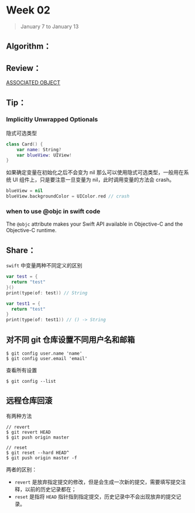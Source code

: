 # Week 02

> January 7 to January 13

## Algorithm：


## Review：
[ASSOCIATED OBJECT](https://swifter.tips/associated-object/)

## Tip：
### Implicitly Unwrapped Optionals
隐式可选类型

```swift
class Card() {
    var name: String?
    var blueView: UIView!
}
```
如果确定变量在初始化之后不会变为 nil 那么可以使用隐式可选类型，一般用在系统 UI 组件上，只是要注意一旦变量为 nil，此时调用变量的方法会 crash。
```swift
blueView = nil
blueView.backgroundColor = UIColor.red // crash
```

### when to use @objc in swift code
The `@objc` attribute makes your Swift API available in Objective-C and the Objective-C runtime.

## Share：

`swift` 中变量两种不同定义的区别 
```swift
var test = {
  return "test"
}()
print(type(of: test)) // String

var test1 = {
  return "test"
}
print(type(of: test1)) // () -> String
```

## 对不同 git 仓库设置不同用户名和邮箱

```
$ git config user.name 'name'
$ git config user.email 'email'
```

查看所有设置
```
$ git config --list
```

## 远程仓库回滚
有两种方法
```
// revert
$ git revert HEAD
$ git push origin master

// reset
$ git reset --hard HEAD^
$ git push origin master -f 
```

两者的区别：
- `revert` 是放弃指定提交的修改，但是会生成一次新的提交，需要填写提交注释，以前的历史记录都在；
- `reset` 是指将 `HEAD` 指针指到指定提交，历史记录中不会出现放弃的提交记录。